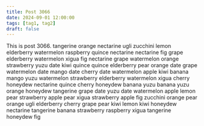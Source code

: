 ```yaml
---
title: Post 3066
date: 2024-09-01 12:00:00
tags: [tag1, tag2]
draft: false
---
```

This is post 3066.
tangerine
orange
nectarine
ugli
zucchini
lemon
elderberry
watermelon
raspberry
quince
nectarine
nectarine
fig
grape
elderberry
watermelon
xigua
fig
nectarine
grape
watermelon
orange
strawberry
yuzu
date
kiwi
quince
quince
elderberry
pear
orange
date
grape
watermelon
date
mango
date
cherry
date
watermelon
apple
kiwi
banana
mango
yuzu
watermelon
strawberry
elderberry
watermelon
xigua
cherry
honeydew
nectarine
quince
cherry
honeydew
banana
yuzu
banana
yuzu
orange
honeydew
tangerine
grape
date
yuzu
date
watermelon
apple
lemon
pear
strawberry
apple
pear
xigua
strawberry
apple
fig
zucchini
orange
pear
orange
ugli
elderberry
cherry
grape
pear
kiwi
lemon
kiwi
honeydew
nectarine
tangerine
banana
strawberry
raspberry
xigua
tangerine
honeydew
fig
